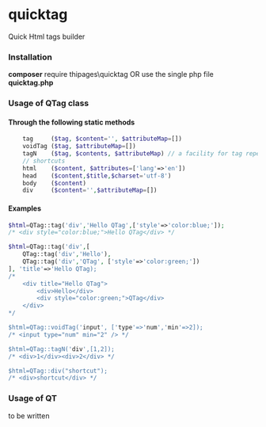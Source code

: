 # quicktag
Quick Html tags builder

### Installation
**composer** require thipages\quicktag OR use the single php file **quicktag.php**

### Usage of QTag class
#### Through the following static methods
```php
    tag     ($tag, $content='', $attributeMap=[])
    voidTag ($tag, $attributeMap=[])
    tagN    ($tag, $contents, $attributeMap) // a facility for tag repetition
    // shortcuts
    html    ($content, $attributes=['lang'=>'en'])
    head    ($content,$title,$charset='utf-8')
    body    ($content)
    div     ($content='',$attributeMap=[])
```

#### Examples
```php
$html=QTag::tag('div','Hello QTag',['style'=>'color:blue;']);
/* <div style="color:blue;">Hello QTag</div> */

$html=QTag::tag('div',[
    QTag::tag('div','Hello'),
    QTag::tag('div','QTag', ['style'=>'color:green;'])
], 'title'=>'Hello QTag);
/*
    <div title="Hello QTag">
        <div>Hello</div>
        <div style="color:green;">QTag</div>
    </div>
*/

$html=QTag::voidTag('input', ['type'=>'num','min'=>2]);
/* <input type="num" min="2" /> */

$html=QTag::tagN('div',[1,2]);
/* <div>1</div><div>2</div> */

$html=QTag::div("shortcut");
/* <div>shortcut</div> */
```

### Usage of QT
to be written
